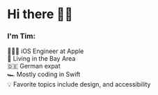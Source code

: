 # Hi there 👋🏼

### I'm Tim:  

🧑🏼‍💻 iOS Engineer at Apple  
🌉 Living in the Bay Area  
🇩🇪 German expat  
🏎 Mostly coding in Swift  
💡 Favorite topics include design, and accessibility 
